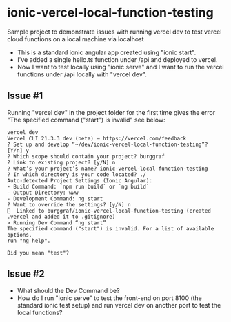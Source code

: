 # ionic-vercel-local-function-testing
Sample project to demonstrate issues with running vercel dev to test vercel cloud functions on a local machine via localhost

* This is a standard ionic angular app created using "ionic start".  
* I've added a single hello.ts function under /api and deployed to vercel.
* Now I want to test locally using "ionic serve" and I want to run the vercel functions under /api locally with "vercel dev".

## Issue #1
Running "vercel dev" in the project folder for the first time gives the error "The specified command ("start") is invalid" see below:
```
vercel dev
Vercel CLI 21.3.3 dev (beta) — https://vercel.com/feedback
? Set up and develop “~/dev/ionic-vercel-local-function-testing”? [Y/n] y
? Which scope should contain your project? burggraf
? Link to existing project? [y/N] n
? What’s your project’s name? ionic-vercel-local-function-testing
? In which directory is your code located? ./
Auto-detected Project Settings (Ionic Angular):
- Build Command: `npm run build` or `ng build`
- Output Directory: www
- Development Command: ng start
? Want to override the settings? [y/N] n
🔗  Linked to burggraf/ionic-vercel-local-function-testing (created .vercel and added it to .gitignore)
> Running Dev Command “ng start”
The specified command ("start") is invalid. For a list of available options,
run "ng help".

Did you mean "test"?

```
## Issue #2
* What should the Dev Command be?
* How do I run "ionic serve" to test the front-end on port 8100 (the standard ionic test setup) and run vercel dev on another port to test the local functions?

